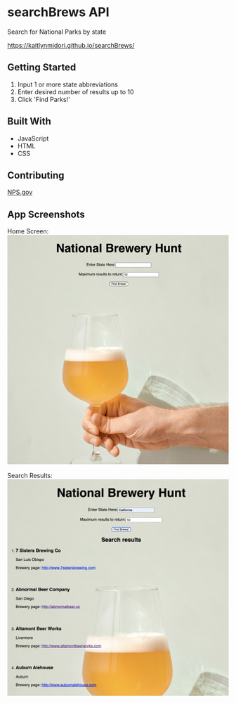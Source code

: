 
# searchBrews API

Search for National Parks by state

https://kaitlynmidori.github.io/searchBrews/

## Getting Started

1. Input 1 or more state abbreviations
2. Enter desired number of results up to 10
3. Click 'Find Parks!'

## Built With

* JavaScript
* HTML
* CSS

## Contributing

[NPS.gov](developer.nps.gov/api/v1) 


## App Screenshots
Home Screen:
![](screenshots/home.png)

Search Results:
![](screenshots/results.png)
